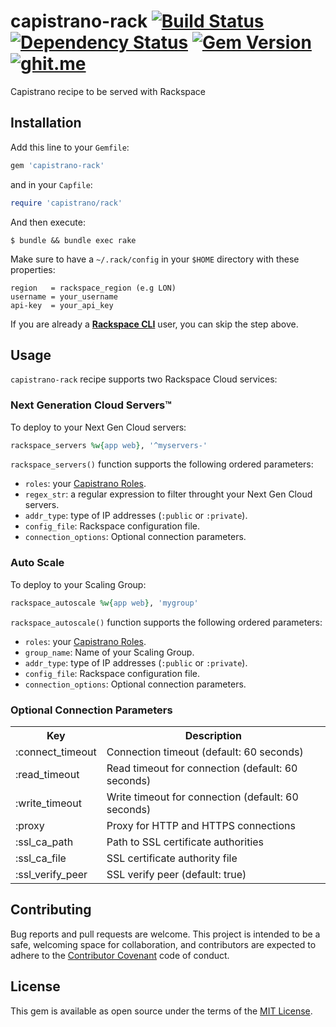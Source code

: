 # capistrano-rack [![Build Status](https://travis-ci.org/amrfaissal/capistrano-rack.svg?branch=master)](https://travis-ci.org/amrfaissal/capistrano-rack) [![Dependency Status](https://gemnasium.com/amrfaissal/capistrano-rack.svg)](https://gemnasium.com/amrfaissal/capistrano-rack) [![Gem Version](https://badge.fury.io/rb/capistrano-rack.svg)](https://badge.fury.io/rb/capistrano-rack) [![ghit.me](https://ghit.me/badge.svg?repo=amrfaissal/capistrano-rack)](https://ghit.me/repo/amrfaissal/capistrano-rack)

Capistrano recipe to be served with Rackspace

## Installation

Add this line to your `Gemfile`:

```ruby
gem 'capistrano-rack'
```

and in your `Capfile`:

```ruby
require 'capistrano/rack'
```

And then execute:

    $ bundle && bundle exec rake

Make sure to have a `~/.rack/config` in your `$HOME` directory with these properties:

```text
region   = rackspace_region (e.g LON)
username = your_username
api-key  = your_api_key
```

If you are already a [**Rackspace CLI**](https://developer.rackspace.com/docs/rack-cli/) user, you can skip the step above.

## Usage

`capistrano-rack` recipe supports two Rackspace Cloud services:

### Next Generation Cloud Servers&trade;

To deploy to your Next Gen Cloud servers:

```ruby
rackspace_servers %w{app web}, '^myservers-'
```

`rackspace_servers()` function supports the following ordered parameters:

* `roles`: your [Capistrano Roles](http://capistranorb.com/).
* `regex_str`: a regular expression to filter throught your Next Gen Cloud servers.
* `addr_type`: type of IP addresses (`:public` or `:private`).
* `config_file`: Rackspace configuration file.
* `connection_options`: Optional connection parameters.

### Auto Scale

To deploy to your Scaling Group:

```ruby
rackspace_autoscale %w{app web}, 'mygroup'
```

`rackspace_autoscale()` function supports the following ordered parameters:

* `roles`: your [Capistrano Roles](http://capistranorb.com/).
* `group_name`: Name of your Scaling Group.
* `addr_type`: type of IP addresses (`:public` or `:private`).
* `config_file`: Rackspace configuration file.
* `connection_options`: Optional connection parameters.

### Optional Connection Parameters

<table>
    <tr><th>Key</th><th>Description</th></tr>
    <tr>
        <td>:connect_timeout</td>
        <td>Connection timeout (default: 60 seconds)</td>
    </tr>
    <tr>
        <td>:read_timeout</td>      
        <td>Read timeout for connection (default: 60 seconds)</td>  </tr>
    <tr>
        <td>:write_timeout</td>
        <td>Write timeout for connection (default: 60 seconds)</td>
    </tr>
    <tr>
        <td>:proxy</td>
        <td>Proxy for HTTP and HTTPS connections</td>
    </tr>
    <tr>
        <td>:ssl_ca_path</td>
        <td>Path to SSL certificate authorities</td>
    </tr>
    <tr>
        <td>:ssl_ca_file</td>
        <td>SSL certificate authority file</td>
    </tr>
    <tr>
        <td>:ssl_verify_peer</td>
        <td>SSL verify peer (default: true)</td>
    </tr>   
</table>

## Contributing

Bug reports and pull requests are welcome. This project is intended to be a safe, welcoming space for collaboration, and contributors are expected to adhere to the [Contributor Covenant](http://contributor-covenant.org/) code of conduct.

## License

This gem is available as open source under the terms of the [MIT License](http://opensource.org/licenses/MIT).
